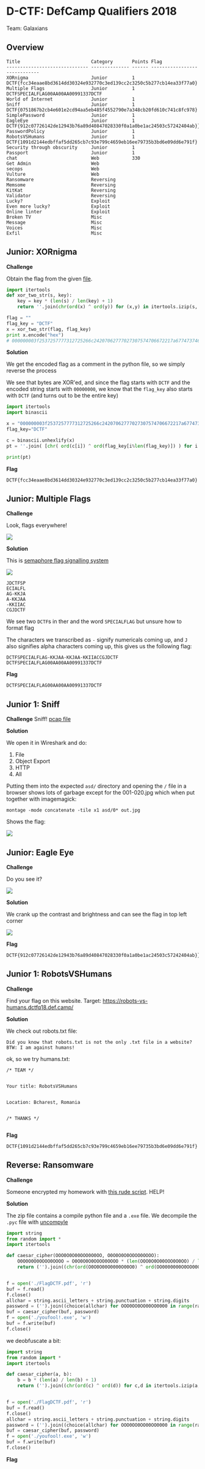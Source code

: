 # D-CTF: DefCamp Qualifiers 2018

Team: Galaxians


## Overview
```
Title                          Category       Points Flag
------------------------------ -------------- ------ -----------------------------
XORnigma                       Junior         1      DCTF{fcc34eaae8bd3614dd30324e932770c3ed139cc2c3250c5b277cb14ea33f77a0}
Multiple Flags                 Junior         1      DCTFSPECIALFLAG00AA00AA00991337DCTF
World of Internet              Junior         1
Sniff                          Junior         1      DCTF{0751867b2cb4e601e2cd94aa5eb485f4552790e7a348cb20fd610c741c8fc978}
SimplePassword                 Junior         1
EagleEye                       Junior         1      DCTF{912c07726142de12943b76a89d40847028330f0a1a0be1ac24503c57242404ab}}
PasswordPolicy                 Junior         1
RobotsVSHumans                 Junior         1      DCTF{1091d2144edbffaf5dd265cb7c93e799c4659eb16ee79735b3bd6e09dd6e791f}
Security through obscurity     Junior         1
Passport                       Junior         1
chat                           Web            330
Get Admin                      Web
secops                         Web
Vulture                        Web
Ransomware                     Reversing
Memsome                        Reversing
KitKat                         Reversing
Validator                      Reversing
Lucky?                         Exploit
Even more lucky?               Exploit
Online linter                  Exploit
Broken TV                      Misc
Message                        Misc
Voices                         Misc
Exfil                          Misc
```

## Junior: XORnigma

**Challenge**

Obtain the flag from the given [file](writeupfiles/xornigma.py).

```python
import itertools
def xor_two_str(s, key):
	key = key * (len(s) / len(key) + 1)
	return ''.join(chr(ord(x) ^ ord(y)) for (x,y) in itertools.izip(s, key))

flag = ""
flag_key = "DCTF"
x = xor_two_str(flag, flag_key)
print x.encode("hex")
# 000000003f2537257777312725266c24207062777027307574706672217a67747374642577263077777a3725762067747173377326716371272165722122677522746327743e
```

**Solution**

We get the encoded flag as a comment in the python file, so we simply reverse the process

We see that bytes are XOR'ed, and since the flag starts with `DCTF` and the encoded string starts with `00000000`, we know that
the `flag_key` also starts with `DCTF` (and turns out to be the entire key)

```python
import itertools
import binascii

x = "000000003f2537257777312725266c24207062777027307574706672217a67747374642577263077777a3725762067747173377326716371272165722122677522746327743e"
flag_key="DCTF"

c = binascii.unhexlify(x)
pt = ''.join( [chr( ord(c[i]) ^ ord(flag_key[i%len(flag_key)]) ) for i in range(0,len(c))] )

print(pt)
```

**Flag**

```
DCTF{fcc34eaae8bd3614dd30324e932770c3ed139cc2c3250c5b277cb14ea33f77a0}
```

## Junior: Multiple Flags


**Challenge**

Look, flags everywhere!

![](writeupfiles/multiple-flags.png)

**Solution**

This is [semaphore flag signalling system](https://www.anbg.gov.au/flags/semaphore.html)

![](../_resources/sema.jpg)

```
JDCTFSP
ECIALFL
AG-KKJA
A-KKJAA
-KKIIAC
CGJDCTF
```

We see two `DCTF`s in ther and the word `SPECIALFLAG` but unsure how to format flag

The characters we transcribed as `-` signify numericals coming up, and `J` also signifies alpha characters coming up,
this gives us the following flag:

```
DCTFSPECIALFLAG-KKJAA-KKJAA-KKIIACCGJDCTF
DCTFSPECIALFLAG00AA00AA00991337DCTF
```

**Flag**
```
DCTFSPECIALFLAG00AA00AA00991337DCTF
```


## Junior 1: Sniff

**Challenge**
Sniff!
[pcap file](./writeupfiles/Sniff.pcap)

**Solution**

We open it in Wireshark and do:

1. File
2. Object Export
3. HTTP
4. All

Putting them into the expected `asd/` directory and opening the `/` file in a browser shows lots of garbage except for the 001-020.jpg which when put together with imagemagick:

```
montage -mode concatenate -tile x1 asd/0* out.jpg
```

Shows the flag:


![](./writeupfiles/sniff.jpg)

## Junior: Eagle Eye

**Challenge**

Do you see it?

![](writeupfiles/chall.png)

**Solution**

We crank up the contrast and brightness and can see the flag in top left corner

![](writeupfiles/chall_solved.png)


**Flag**
```
DCTF{912c07726142de12943b76a89d40847028330f0a1a0be1ac24503c57242404ab}}
```

## Junior 1: RobotsVSHumans

**Challenge**

Find your flag on this website.
Target: https://robots-vs-humans.dctfq18.def.camp/

**Solution**

We check out robots.txt file:

```
Did you know that robots.txt is not the only .txt file in a website? BTW: I am against humans!
```


ok, so we try humans.txt:

```
/* TEAM */


Your title: RobotsVSHumans


Location: Bcharest, Romania


/* THANKS */


```

**Flag**
```
DCTF{1091d2144edbffaf5dd265cb7c93e799c4659eb16ee79735b3bd6e09dd6e791f}
```

## Reverse: Ransomware

**Challenge**

Someone encrypted my homework with [this rude script](writeupfiles/ransomware.zip). HELP!

**Solution**

The zip file contains a compile python file and a `.exe` file. We decompile the `.pyc` file with [uncompyle](https://github.com/gstarnberger/uncompyle)

```python
import string
from random import *
import itertools

def caesar_cipher(OOO0O0O00OOO0O0OO, O0O0O0O0OOOO0OOOO):
    O0O0O0O0OOOO0OOOO = O0O0O0O0OOOO0OOOO * (len(OOO0O0O00OOO0O0OO) / len(O0O0O0O0OOOO0OOOO) + 1)
    return ('').join((chr(ord(O0O0O00O0000O00O0) ^ ord(OO0000000O0OO00OO)) for O0O0O00O0000O00O0, OO0000000O0OO00OO in itertools.izip(OOO0O0O00OOO0O0OO, O0O0O0O0OOOO0OOOO)))


f = open('./FlagDCTF.pdf', 'r')
buf = f.read()
f.close()
allchar = string.ascii_letters + string.punctuation + string.digits
password = ('').join((choice(allchar) for OOO0OO0OO00OO0000 in range(randint(60, 60))))
buf = caesar_cipher(buf, password)
f = open('./youfool!.exe', 'w')
buf = f.write(buf)
f.close()
```

we deobfuscate a bit:

```python
import string
from random import *
import itertools

def caesar_cipher(a, b):
    b = b * (len(a) / len(b) + 1)
    return ('').join((chr(ord(c) ^ ord(d)) for c,d in itertools.izip(a, b)))


f = open('./FlagDCTF.pdf', 'r')
buf = f.read()
f.close()
allchar = string.ascii_letters + string.punctuation + string.digits
password = ('').join((choice(allchar) for OOO0OO0OO00OO0000 in range(randint(60, 60))))
buf = caesar_cipher(buf, password)
f = open('./youfool!.exe', 'w')
buf = f.write(buf)
f.close()
```


**Flag**
